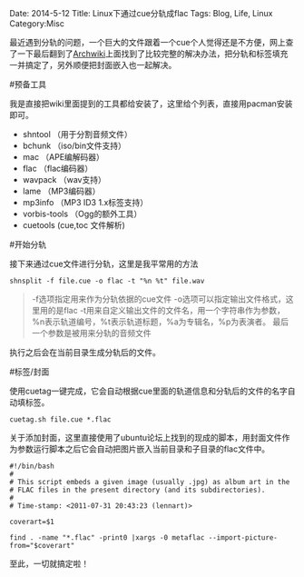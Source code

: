 Date: 2014-5-12
Title: Linux下通过cue分轨成flac
Tags: Blog, Life, Linux
Category:Misc

最近遇到分轨的问题，一个巨大的文件跟着一个cue个人觉得还是不方便，网上查了一下最后翻到了[Archwiki][archwiki-CUE Splitting]上面找到了比较完整的解决办法，把分轨和标签填充一并搞定了，另外顺便把封面嵌入也一起解决。

#预备工具

我是直接把wiki里面提到的工具都给安装了，这里给个列表，直接用pacman安装即可。

- shntool （用于分割音频文件）
- bchunk （iso/bin文件支持）
- mac （APE编解码器）
- flac （flac编码器）
- wavpack （wav支持）
- lame （MP3编码器）
- mp3info （MP3 ID3 1.x标签支持）
- vorbis-tools （Ogg的额外工具）
- cuetools (cue,toc 文件解析)

#开始分轨

接下来通过cue文件进行分轨，这里是我平常用的方法

    shnsplit -f file.cue -o flac -t "%n %t" file.wav 

> -f选项指定用来作为分轨依据的cue文件
> -o选项可以指定输出文件格式，这里用的是flac
> -t用来自定义输出文件的文件名，用一个字符串作为参数，%n表示轨道编号，%t表示轨道标题，%a为专辑名，%p为表演者。
> 最后一个参数是被用来分轨的音频文件

执行之后会在当前目录生成分轨后的文件。

#标签/封面

使用cuetag一键完成，它会自动根据cue里面的轨道信息和分轨后的文件的名字自动填标签。

    cuetag.sh file.cue *.flac

关于添加封面，这里直接使用了ubuntu论坛上找到的现成的脚本，用封面文件作为参数运行脚本之后它会自动把图片嵌入当前目录和子目录的flac文件中。

    #!/bin/bash
    #
    # This script embeds a given image (usually .jpg) as album art in the
    # FLAC files in the present directory (and its subdirectories).
    #
    # Time-stamp: <2011-07-31 20:43:23 (lennart)>
    
    coverart=$1
    
    find . -name "*.flac" -print0 |xargs -0 metaflac --import-picture-from="$coverart" 

至此，一切就搞定啦！

[archwiki-CUE Splitting]: https://wiki.archlinux.org/index.php/APE+CUE_Splitting

